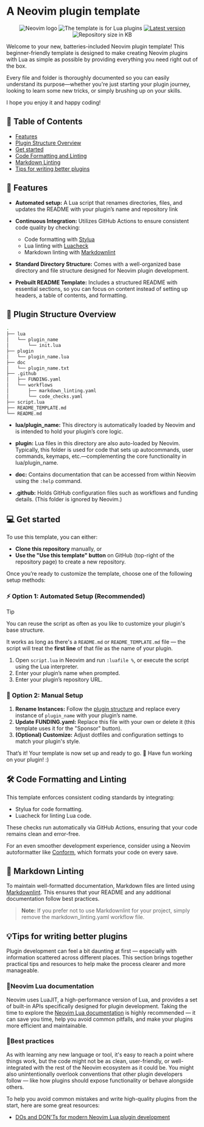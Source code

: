# A Neovim plugin template

<p align="center">
    <img src="https://img.shields.io/badge/neovim-%2323D0B8EB?style=for-the-badge&logo=neovim&color=%232E3A59"
        alt="Neovim logo"
    />
    <img src="https://img.shields.io/badge/lua_plugins-%2323D0B8EB?style=for-the-badge&logo=lua&logoColor=%23D0B8EB&color=%232E3A59"
        alt="The template is for Lua plugins"
    />
    <a href = "https://github.com/jeangiraldoo/neovim-plugin-template-batteries-included/blob/main/LICENSE">
        <img src="https://img.shields.io/badge/MIT-%232E3A59?style=for-the-badge&label=License&labelColor=%232E3A59&color=%23F4A6A6"
            alt="Latest version"
        />
    </a>
    <img src="https://img.shields.io/github/repo-size/jeangiraldoo/neovim-plugin-template-batteries-included?style=for-the-badge&logo=files&logoColor=yellow&label=SIZE&labelColor=%232E3A59&color=%23A8D8A1"
        alt="Repository size in KB"
    />
</p>

Welcome to your new, batteries-included Neovim plugin template!
This beginner-friendly template is designed to make creating Neovim
plugins with Lua as simple as possible by providing everything you
need right out of the box.

Every file and folder is thoroughly documented so you can easily
understand its purpose—whether you're just starting your plugin
journey, looking to learn some new tricks, or simply brushing up
on your skills.

I hope you enjoy it and happy coding!

## 📖 Table of Contents

- [Features](#features)
- [Plugin Structure Overview][plugin_structure]
- [Get started](#get-started)
- [Code Formatting and Linting](#code-formatting-and-linting)
- [Markdown Linting](#markdown-linting)
- [Tips for writing better plugins](#tips-for-writing-better-plugins)

## <a id="features"></a>🚀 Features

- **Automated setup:** A Lua script that renames directories,
  files, and updates the README with your plugin’s name and
  repository link
- **Continuous Integration:** Utilizes GitHub Actions to ensure
  consistent code quality by checking:

  - Code formatting with [Stylua][stylua]
  - Lua linting with [Luacheck][luacheck]
  - Markdown linting with [Markdownlint][markdownlint]

- **Standard Directory Structure:** Comes with a well-organized
  base directory and file structure designed for Neovim plugin
  development.

- **Prebuilt README Template:** Includes a structured README with
  essential sections, so you can focus on content instead of
  setting up headers, a table of contents, and formatting.

## <a id="plugin-structure"></a> 📂 Plugin Structure Overview

```bash
.
├── lua
│   └── plugin_name
│       └── init.lua
├── plugin
│   └── plugin_name.lua
├── doc
│   └── plugin_name.txt
├── .github
│   ├── FUNDING.yaml
│   └── workflows
│       ├── markdown_linting.yaml
│       └── code_checks.yaml
├── script.lua
├── README_TEMPLATE.md
└── README.md
```

- **lua/plugin_name:** This directory is automatically loaded
  by Neovim and is intended to hold your plugin’s core logic.

- **plugin:** Lua files in this directory are also auto-loaded by
  Neovim. Typically, this folder is used for code that sets
  up autocommands, user commands, keymaps, etc.—complementing
  the core functionality in lua/plugin_name.

- **doc:** Contains documentation that can be accessed from within
  Neovim using the `:help` command.

- **.github:** Holds GitHub configuration files such as workflows
  and funding details. (This folder is ignored by Neovim.)

## <a id="get-started"></a>💻 Get started

To use this template, you can either:

- **Clone this repository** manually, or
- **Use the "Use this template" button** on GitHub (top-right
  of the repository page) to create a new repository.

Once you’re ready to customize the template, choose one of the
following setup methods:

### ⚡ Option 1: Automated Setup (Recommended)

> [!TIP]
> You can reuse the script as often as you like to customize your plugin's
> base structure.
>
> It works as long as there's a `README.md` or `README_TEMPLATE.md` file —
> the script will treat the **first line** of that file as the name of your plugin.

1. Open `script.lua` in Neovim and run `:luafile %`,
   or execute the script using the Lua interpreter.
2. Enter your plugin’s name when prompted.
3. Enter your plugin’s repository URL.

### 🚀 Option 2: Manual Setup

1. **Rename Instances:** Follow the
   [plugin structure][plugin_structure] and replace every
   instance of `plugin_name` with your plugin’s name.
2. **Update FUNDING.yaml:** Replace this file with your own or
   delete it (this template uses it for the "Sponsor" button).
3. **(Optional) Customize:** Adjust dotfiles and configuration
   settings to match your plugin's style.

That’s it! Your template is now set up and ready to go. 🎉 Have fun
working on your plugin! :)

## <a id="code-formatting-and-linting"></a>🛠️ Code Formatting and Linting

This template enforces consistent coding standards by integrating:

- Stylua for code formatting.
- Luacheck for linting Lua code.

These checks run automatically via GitHub Actions, ensuring that your
code remains clean and error-free.

For an even smoother development experience, consider using a Neovim
autoformatter like [Conform](https://github.com/stevearc/conform.nvim),
which formats your code on every save.

## <a id="markdown-linting"></a>📝 Markdown Linting

To maintain well-formatted documentation, Markdown files are linted
using [Markdownlint][markdownlint]. This ensures that your README and any additional
documentation follow best practices.

> **Note:** If you prefer not to use Markdownlint for your project, simply remove
> the markdown_linting.yaml workflow file.

## <a id="tips-for-writing-better-plugins"></a>💡Tips for writing better plugins

Plugin development can feel a bit daunting at first — especially with
information scattered across different places. This section brings
together practical tips and resources to help make the process clearer
and more manageable.

### 📘Neovim Lua documentation

Neovim uses LuaJIT, a high-performance version of Lua, and provides a set
of built-in APIs specifically designed for plugin development. Taking the
time to explore the [Neovim Lua documentation](https://neovim.io/doc/user/lua.html)
is highly recommended — it can save you time, help you avoid common pitfalls,
and make your plugins more efficient and maintainable.

### 🧭Best practices

As with learning any new language or tool, it's easy to reach a point
where things work, but the code might not be as clean, user-friendly,
or well-integrated with the rest of the Neovim ecosystem as it could be.
You might also unintentionally overlook conventions that other plugin
developers follow — like how plugins should expose functionality or
behave alongside others.

To help you avoid common mistakes and write high-quality plugins from
the start, here are some great resources:

- [DOs and DON'Ts for modern Neovim Lua plugin development](https://github.com/nvim-neorocks/nvim-best-practices?tab=readme-ov-file)

[plugin_structure]: #plugin-structure
[markdownlint]: https://github.com/DavidAnson/markdownlint
[stylua]: https://github.com/JohnnyMorganz/StyLua
[luacheck]: https://github.com/mpeterv/luacheck
